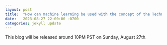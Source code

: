 ```yaml
---
layout: post
title:  "How can machine learning be used with the concept of the Technology Adoption Lifecycle?"
date:   2023-08-27 22:00:00 -0700
categories: jekyll update
---
```

This blog will be released around 10PM PST on Sunday, August 27th.